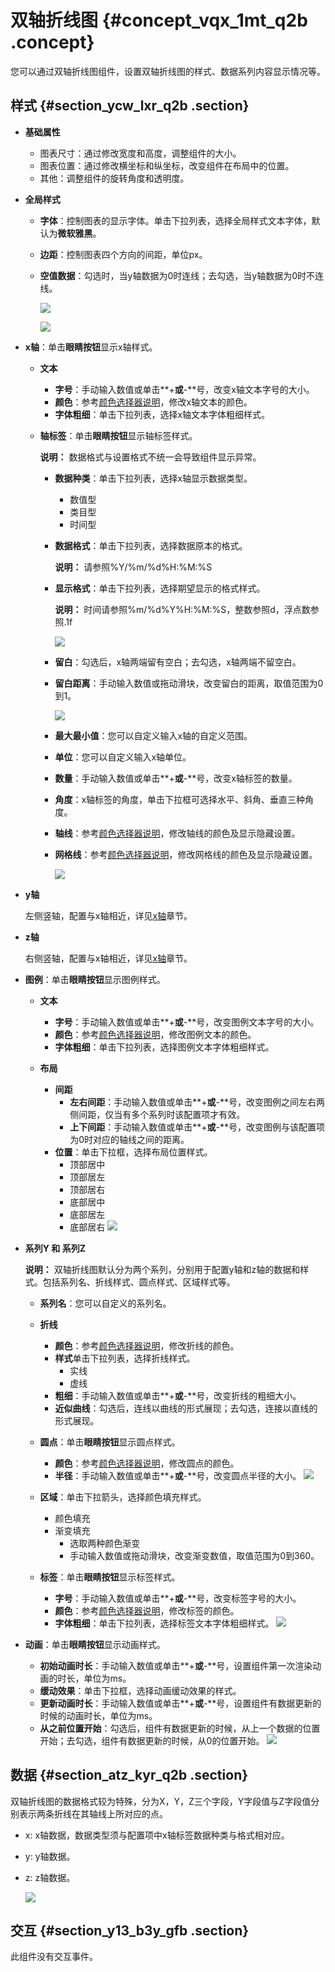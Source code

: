 # 双轴折线图 {#concept_vqx_1mt_q2b .concept}

您可以通过双轴折线图组件，设置双轴折线图的样式、数据系列内容显示情况等。

## 样式 {#section_ycw_lxr_q2b .section}

-   **基础属性**

    -   图表尺寸：通过修改宽度和高度，调整组件的大小。
    -   图表位置：通过修改横坐标和纵坐标，改变组件在布局中的位置。
    -   其他：调整组件的旋转角度和透明度。
-   **全局样式**
    -   **字体**：控制图表的显示字体。单击下拉列表，选择全局样式文本字体，默认为**微软雅黑**。
    -   **边距**：控制图表四个方向的间距，单位px。
    -   **空值数据**：勾选时，当y轴数据为0时连线；去勾选，当y轴数据为0时不连线。

        ![](http://static-aliyun-doc.oss-cn-hangzhou.aliyuncs.com/assets/img/17019/15511697129558_zh-CN.png)

        ![](http://static-aliyun-doc.oss-cn-hangzhou.aliyuncs.com/assets/img/17019/15511697129559_zh-CN.png)

-   **x轴**：单击**眼睛按钮**显示x轴样式。
    -   **文本**
        -   **字号**：手动输入数值或单击**+**或**-**号，改变x轴文本字号的大小。
        -   **颜色**：参考[颜色选择器说明](cn.zh-CN/用户指南/管理组件/设置组件样式/配置项说明.md#section_kdw_vj4_t2b)，修改x轴文本的颜色。
        -   **字体粗细**：单击下拉列表，选择x轴文本字体粗细样式。
    -   **轴标签**：单击**眼睛按钮**显示轴标签样式。

        **说明：** 数据格式与设置格式不统一会导致组件显示异常。

        -   **数据种类**：单击下拉列表，选择x轴显示数据类型。
            -   数值型
            -   类目型
            -   时间型
        -   **数据格式**：单击下拉列表，选择数据原本的格式。

            **说明：** 请参照%Y/%m/%d%H:%M:%S

        -   **显示格式**：单击下拉列表，选择期望显示的格式样式。

            **说明：** 时间请参照%m/%d%Y%H:%M:%S，整数参照d，浮点数参照.1f

            ![](http://static-aliyun-doc.oss-cn-hangzhou.aliyuncs.com/assets/img/17019/15511697129561_zh-CN.png)

        -   **留白**：勾选后，x轴两端留有空白；去勾选，x轴两端不留空白。
        -   **留白距离**：手动输入数值或拖动滑块，改变留白的距离，取值范围为0到1。

            ![](http://static-aliyun-doc.oss-cn-hangzhou.aliyuncs.com/assets/img/17019/15511697129562_zh-CN.png)

        -   **最大最小值**：您可以自定义输入x轴的自定义范围。
        -   **单位**：您可以自定义输入x轴单位。
        -   **数量**：手动输入数值或单击**+**或**-**号，改变x轴标签的数量。
        -   **角度**：x轴标签的角度，单击下拉框可选择水平、斜角、垂直三种角度。
        -   **轴线**：参考[颜色选择器说明](cn.zh-CN/用户指南/管理组件/设置组件样式/配置项说明.md#section_kdw_vj4_t2b)，修改轴线的颜色及显示隐藏设置。
        -   **网格线**：参考[颜色选择器说明](cn.zh-CN/用户指南/管理组件/设置组件样式/配置项说明.md#section_kdw_vj4_t2b)，修改网格线的颜色及显示隐藏设置。

            ![](http://static-aliyun-doc.oss-cn-hangzhou.aliyuncs.com/assets/img/17019/15511697129563_zh-CN.png)

-   **y轴**

    左侧竖轴，配置与x轴相近，详见[x轴](#)章节。

-   **z轴**

    右侧竖轴，配置与x轴相近，详见[x轴](#)章节。

-   **图例**：单击**眼睛按钮**显示图例样式。
    -   **文本**
        -   **字号**：手动输入数值或单击**+**或**-**号，改变图例文本字号的大小。
        -   **颜色**：参考[颜色选择器说明](cn.zh-CN/用户指南/管理组件/设置组件样式/配置项说明.md#section_kdw_vj4_t2b)，修改图例文本的颜色。
        -   **字体粗细**：单击下拉列表，选择图例文本字体粗细样式。
    -   **布局**

        -   **间距**
            -   **左右间距**：手动输入数值或单击**+**或**-**号，改变图例之间左右两侧间距，仅当有多个系列时该配置项才有效。
            -   **上下间距**：手动输入数值或单击**+**或**-**号，改变图例与该配置项为0时对应的轴线之间的距离。
        -   **位置**：单击下拉框，选择布局位置样式。
            -   顶部居中
            -   顶部居左
            -   顶部居右
            -   底部居中
            -   底部居左
            -   底部居右
        ![](http://static-aliyun-doc.oss-cn-hangzhou.aliyuncs.com/assets/img/17019/15511697129565_zh-CN.png)

-   **系列Y 和 系列Z**

    **说明：** 双轴折线图默认分为两个系列，分别用于配置y轴和z轴的数据和样式。包括系列名、折线样式、圆点样式、区域样式等。

    -   **系列名**：您可以自定义的系列名。
    -   **折线**
        -   **颜色**：参考[颜色选择器说明](cn.zh-CN/用户指南/管理组件/设置组件样式/配置项说明.md#section_kdw_vj4_t2b)，修改折线的颜色。
        -   **样式**单击下拉列表，选择折线样式。
            -   实线
            -   虚线
        -   **粗细**：手动输入数值或单击**+**或**-**号，改变折线的粗细大小。
        -   **近似曲线**：勾选后，连线以曲线的形式展现；去勾选，连接以直线的形式展现。
    -   **圆点**：单击**眼睛按钮**显示圆点样式。

        -   **颜色**：参考[颜色选择器说明](cn.zh-CN/用户指南/管理组件/设置组件样式/配置项说明.md#section_kdw_vj4_t2b)，修改圆点的颜色。
        -   **半径**：手动输入数值或单击**+**或**-**号，改变圆点半径的大小。
        ![](http://static-aliyun-doc.oss-cn-hangzhou.aliyuncs.com/assets/img/17019/15511697129568_zh-CN.png)

    -   **区域**：单击下拉箭头，选择颜色填充样式。
        -   颜色填充
        -   渐变填充
            -   选取两种颜色渐变
            -   手动输入数值或拖动滑块，改变渐变数值，取值范围为0到360。
    -   **标签**：单击**眼睛按钮**显示标签样式。

        -   **字号**：手动输入数值或单击**+**或**-**号，改变标签字号的大小。
        -   **颜色**：参考[颜色选择器说明](cn.zh-CN/用户指南/管理组件/设置组件样式/配置项说明.md#section_kdw_vj4_t2b)，修改标签的颜色。
        -   **字体粗细**：单击下拉列表，选择标签文本字体粗细样式。
        ![](http://static-aliyun-doc.oss-cn-hangzhou.aliyuncs.com/assets/img/17019/15511697129571_zh-CN.png)

-   **动画**：单击**眼睛按钮**显示动画样式。

    -   **初始动画时长**：手动输入数值或单击**+**或**-**号，设置组件第一次渲染动画的时长，单位为ms。
    -   **缓动效果**：单击下拉框，选择动画缓动效果的样式。
    -   **更新动画时长**：手动输入数值或单击**+**或**-**号，设置组件有数据更新的时候的动画时长，单位为ms。
    -   **从之前位置开始**：勾选后，组件有数据更新的时候，从上一个数据的位置开始；去勾选，组件有数据更新的时候，从0的位置开始。
    ![](http://static-aliyun-doc.oss-cn-hangzhou.aliyuncs.com/assets/img/17019/155116971221139_zh-CN.png)


## 数据 {#section_atz_kyr_q2b .section}

双轴折线图的数据格式较为特殊，分为X，Y，Z三个字段，Y字段值与Z字段值分别表示两条折线在其轴线上所对应的点。

-   x: x轴数据，数据类型须与配置项中x轴标签数据种类与格式相对应。
-   y: y轴数据。
-   z: z轴数据。

    ![](http://static-aliyun-doc.oss-cn-hangzhou.aliyuncs.com/assets/img/17019/15511697129557_zh-CN.png)


## 交互 {#section_y13_b3y_gfb .section}

此组件没有交互事件。

